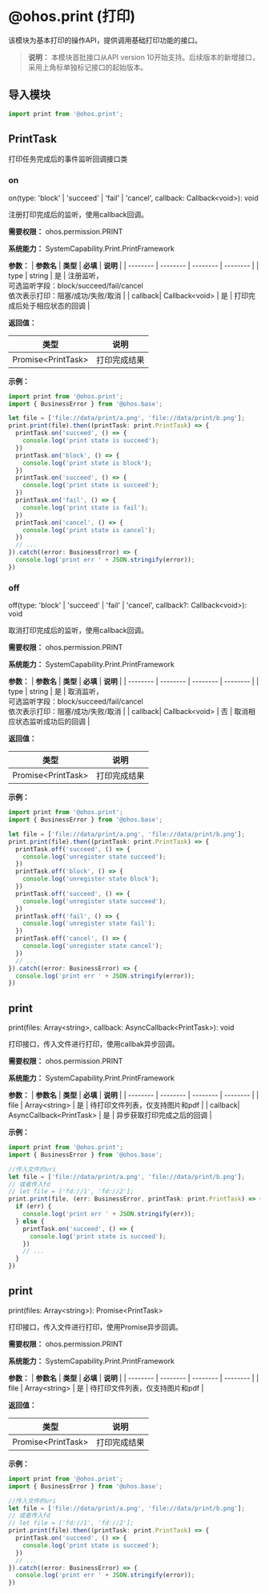 # @ohos.print (打印)

该模块为基本打印的操作API，提供调用基础打印功能的接口。

> **说明：**
> 本模块首批接口从API version 10开始支持。后续版本的新增接口，采用上角标单独标记接口的起始版本。

## 导入模块

```ts
import print from '@ohos.print';
```

## PrintTask

打印任务完成后的事件监听回调接口类

### on

on(type: 'block' | 'succeed' | 'fail' | 'cancel', callback: Callback&lt;void&gt;): void

注册打印完成后的监听，使用callback回调。

**需要权限：** ohos.permission.PRINT

**系统能力：** SystemCapability.Print.PrintFramework

**参数：**
| **参数名** | **类型** | **必填** | **说明** |
| -------- | -------- | -------- | -------- |
| type | string | 是 | 注册监听，<br/>可选监听字段：block/succeed/fail/cancel <br/>依次表示打印：阻塞/成功/失败/取消 |
| callback| Callback&lt;void&gt; | 是 | 打印完成后处于相应状态的回调 |

**返回值：**

  | **类型** | **说明** |
  | -------- | -------- |
  | Promise&lt;PrintTask&gt; | 打印完成结果 |

**示例：**

```ts
import print from '@ohos.print';
import { BusinessError } from '@ohos.base';

let file = ['file://data/print/a.png', 'file://data/print/b.png'];
print.print(file).then((printTask: print.PrintTask) => {
  printTask.on('succeed', () => {
    console.log('print state is succeed');
  })
  printTask.on('block', () => {
    console.log('print state is block');
  })
  printTask.on('succeed', () => {
    console.log('print state is succeed');
  })
  printTask.on('fail', () => {
    console.log('print state is fail');
  })
  printTask.on('cancel', () => {
    console.log('print state is cancel');
  })
  // ...
}).catch((error: BusinessError) => {
  console.log('print err ' + JSON.stringify(error));
})
```

### off

off(type: 'block' | 'succeed' | 'fail' | 'cancel', callback?: Callback&lt;void&gt;): void

取消打印完成后的监听，使用callback回调。

**需要权限：** ohos.permission.PRINT

**系统能力：** SystemCapability.Print.PrintFramework

**参数：**
| **参数名** | **类型** | **必填** | **说明** |
| -------- | -------- | -------- | -------- |
| type | string | 是 | 取消监听，<br/>可选监听字段：block/succeed/fail/cancel <br/>依次表示打印：阻塞/成功/失败/取消 |
| callback| Callback&lt;void&gt; | 否 | 取消相应状态监听成功后的回调 |

**返回值：**

  | **类型** | **说明** |
  | -------- | -------- |
  | Promise&lt;PrintTask&gt; | 打印完成结果 |

**示例：**

```ts
import print from '@ohos.print';
import { BusinessError } from '@ohos.base';

let file = ['file://data/print/a.png', 'file://data/print/b.png'];
print.print(file).then((printTask: print.PrintTask) => {
  printTask.off('succeed', () => {
    console.log('unregister state succeed');
  })
  printTask.off('block', () => {
    console.log('unregister state block');
  })
  printTask.off('succeed', () => {
    console.log('unregister state succeed');
  })
  printTask.off('fail', () => {
    console.log('unregister state fail');
  })
  printTask.off('cancel', () => {
    console.log('unregister state cancel');
  })
  // ...
}).catch((error: BusinessError) => {
  console.log('print err ' + JSON.stringify(error));
})
```

## print

print(files: Array&lt;string&gt;, callback: AsyncCallback&lt;PrintTask&gt;): void

打印接口，传入文件进行打印，使用callbak异步回调。

**需要权限：** ohos.permission.PRINT

**系统能力：** SystemCapability.Print.PrintFramework

**参数：**
| **参数名** | **类型** | **必填** | **说明** |
| -------- | -------- | -------- | -------- |
| file | Array&lt;string&gt; | 是 | 待打印文件列表，仅支持图片和pdf |
| callback| AsyncCallback&lt;PrintTask&gt; | 是 | 异步获取打印完成之后的回调 |

**示例：**

```ts
import print from '@ohos.print';
import { BusinessError } from '@ohos.base';

//传入文件的uri
let file = ['file://data/print/a.png', 'file://data/print/b.png'];
// 或者传入fd
// let file = ['fd://1', 'fd://2'];
print.print(file, (err: BusinessError, printTask: print.PrintTask) => {
  if (err) {
    console.log('print err ' + JSON.stringify(err));
  } else {
    printTask.on('succeed', () => {
      console.log('print state is succeed');
    })
    // ...
  }
})
```

## print

print(files: Array&lt;string&gt;): Promise&lt;PrintTask&gt;

打印接口，传入文件进行打印，使用Promise异步回调。

**需要权限：** ohos.permission.PRINT

**系统能力：** SystemCapability.Print.PrintFramework

**参数：**
| **参数名** | **类型** | **必填** | **说明** |
| -------- | -------- | -------- | -------- |
| file | Array&lt;string&gt; | 是 | 待打印文件列表，仅支持图片和pdf |

**返回值：**

  | **类型** | **说明** |
  | -------- | -------- |
  | Promise&lt;PrintTask&gt; | 打印完成结果 |

**示例：**

```ts
import print from '@ohos.print';
import { BusinessError } from '@ohos.base';

//传入文件的uri
let file = ['file://data/print/a.png', 'file://data/print/b.png'];
// 或者传入fd
// let file = ['fd://1', 'fd://2'];
print.print(file).then((printTask: print.PrintTask) => {
  printTask.on('succeed', () => {
    console.log('print state is succeed');
  })
  // ...
}).catch((error: BusinessError) => {
  console.log('print err ' + JSON.stringify(error));
})
```